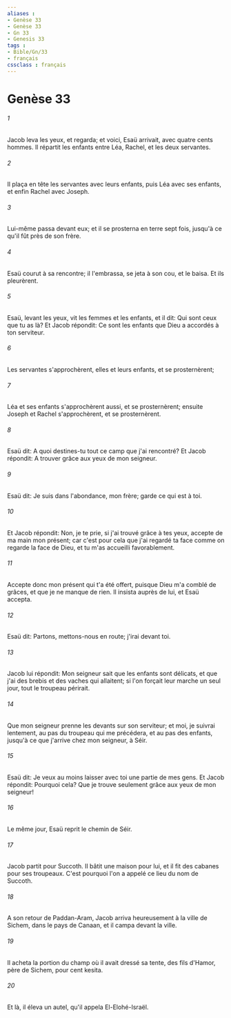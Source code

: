```yaml
---
aliases : 
- Genèse 33
- Genèse 33
- Gn 33
- Genesis 33
tags : 
- Bible/Gn/33
- français
cssclass : français
---
```


# Genèse 33

###### 1
Jacob leva les yeux, et regarda; et voici, Esaü arrivait, avec quatre cents hommes. Il répartit les enfants entre Léa, Rachel, et les deux servantes.
###### 2
Il plaça en tête les servantes avec leurs enfants, puis Léa avec ses enfants, et enfin Rachel avec Joseph.
###### 3
Lui-même passa devant eux; et il se prosterna en terre sept fois, jusqu'à ce qu'il fût près de son frère.
###### 4
Esaü courut à sa rencontre; il l'embrassa, se jeta à son cou, et le baisa. Et ils pleurèrent.
###### 5
Esaü, levant les yeux, vit les femmes et les enfants, et il dit: Qui sont ceux que tu as là? Et Jacob répondit: Ce sont les enfants que Dieu a accordés à ton serviteur.
###### 6
Les servantes s'approchèrent, elles et leurs enfants, et se prosternèrent;
###### 7
Léa et ses enfants s'approchèrent aussi, et se prosternèrent; ensuite Joseph et Rachel s'approchèrent, et se prosternèrent.
###### 8
Esaü dit: A quoi destines-tu tout ce camp que j'ai rencontré? Et Jacob répondit: A trouver grâce aux yeux de mon seigneur.
###### 9
Esaü dit: Je suis dans l'abondance, mon frère; garde ce qui est à toi.
###### 10
Et Jacob répondit: Non, je te prie, si j'ai trouvé grâce à tes yeux, accepte de ma main mon présent; car c'est pour cela que j'ai regardé ta face comme on regarde la face de Dieu, et tu m'as accueilli favorablement.
###### 11
Accepte donc mon présent qui t'a été offert, puisque Dieu m'a comblé de grâces, et que je ne manque de rien. Il insista auprès de lui, et Esaü accepta.
###### 12
Esaü dit: Partons, mettons-nous en route; j'irai devant toi.
###### 13
Jacob lui répondit: Mon seigneur sait que les enfants sont délicats, et que j'ai des brebis et des vaches qui allaitent; si l'on forçait leur marche un seul jour, tout le troupeau périrait.
###### 14
Que mon seigneur prenne les devants sur son serviteur; et moi, je suivrai lentement, au pas du troupeau qui me précédera, et au pas des enfants, jusqu'à ce que j'arrive chez mon seigneur, à Séir.
###### 15
Esaü dit: Je veux au moins laisser avec toi une partie de mes gens. Et Jacob répondit: Pourquoi cela? Que je trouve seulement grâce aux yeux de mon seigneur!
###### 16
Le même jour, Esaü reprit le chemin de Séir.
###### 17
Jacob partit pour Succoth. Il bâtit une maison pour lui, et il fit des cabanes pour ses troupeaux. C'est pourquoi l'on a appelé ce lieu du nom de Succoth.
###### 18
A son retour de Paddan-Aram, Jacob arriva heureusement à la ville de Sichem, dans le pays de Canaan, et il campa devant la ville.
###### 19
Il acheta la portion du champ où il avait dressé sa tente, des fils d'Hamor, père de Sichem, pour cent kesita.
###### 20
Et là, il éleva un autel, qu'il appela El-Elohé-Israël.
